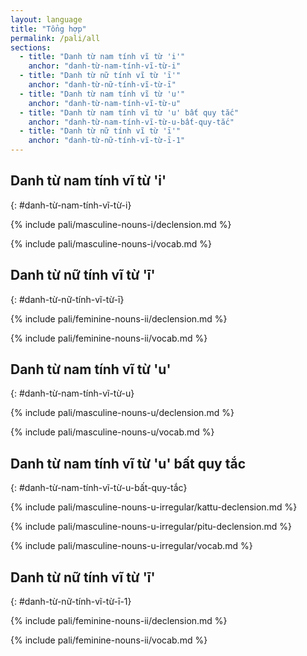 ```yaml
---
layout: language
title: "Tổng hợp"
permalink: /pali/all
sections:
  - title: "Danh từ nam tính vĩ từ 'i'"
    anchor: "danh-từ-nam-tính-vĩ-từ-i"
  - title: "Danh từ nữ tính vĩ từ 'ī'"
    anchor: "danh-từ-nữ-tính-vĩ-từ-ī"
  - title: "Danh từ nam tính vĩ từ 'u'"
    anchor: "danh-từ-nam-tính-vĩ-từ-u"
  - title: "Danh từ nam tính vĩ từ 'u' bất quy tắc"
    anchor: "danh-từ-nam-tính-vĩ-từ-u-bất-quy-tắc"
  - title: "Danh từ nữ tính vĩ từ 'ī'"
    anchor: "danh-từ-nữ-tính-vĩ-từ-ī-1"
---
```


## Danh từ nam tính vĩ từ 'i'
{: #danh-từ-nam-tính-vĩ-từ-i}

{% include pali/masculine-nouns-i/declension.md %}

{% include pali/masculine-nouns-i/vocab.md %}

## Danh từ nữ tính vĩ từ 'ī'
{: #danh-từ-nữ-tính-vĩ-từ-ī}

{% include pali/feminine-nouns-ii/declension.md %}

{% include pali/feminine-nouns-ii/vocab.md %}

## Danh từ nam tính vĩ từ 'u'
{: #danh-từ-nam-tính-vĩ-từ-u}

{% include pali/masculine-nouns-u/declension.md %}

{% include pali/masculine-nouns-u/vocab.md %}

## Danh từ nam tính vĩ từ 'u' bất quy tắc
{: #danh-từ-nam-tính-vĩ-từ-u-bất-quy-tắc}

{% include pali/masculine-nouns-u-irregular/kattu-declension.md %}

{% include pali/masculine-nouns-u-irregular/pitu-declension.md %}

{% include pali/masculine-nouns-u-irregular/vocab.md %}

## Danh từ nữ tính vĩ từ 'ī'
{: #danh-từ-nữ-tính-vĩ-từ-ī-1}

{% include pali/feminine-nouns-ii/declension.md %}

{% include pali/feminine-nouns-ii/vocab.md %}
